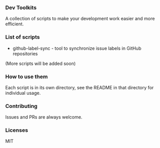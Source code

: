 ### Dev Toolkits

A collection of scripts to make your development work easier and more efficient.

### List of scripts

- github-label-sync - tool to synchronize issue labels in GitHub repositories

(More scripts will be added soon)

### How to use them

Each script is in its own directory, see the README in that directory for individual usage.

### Contributing

Issues and PRs are always welcome.

### Licenses

MIT
